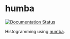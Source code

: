 # humba

[![Documentation Status](https://readthedocs.org/projects/humba/badge/?version=latest)](https://humba.readthedocs.io/en/latest/?badge=latest)

Histogramming using [numba](http://numba.pydata.org/).
